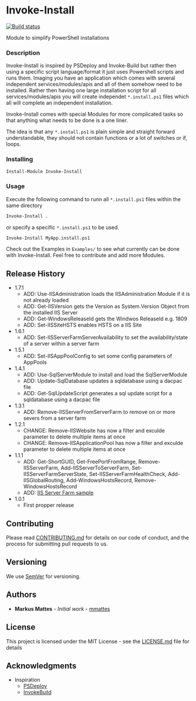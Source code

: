 # Invoke-Install

[![Build status](https://ci.appveyor.com/api/projects/status/vjynfakil886epi1/branch/master?svg=true)](https://ci.appveyor.com/project/mmattes/invoke-install/branch/master)

Module to simplify PowerShell installations

### Description 

Invoke-Install is inspired by PSDeploy and Invoke-Build but rather then using a specific script language/format it just uses Powershell scripts and runs them. Imaging you have an application which comes with several independent services/modules/apis and all of them somehow need to be installed. Rather then having one large installation script for all services/modules/apis you will create independet ```*.install.ps1``` files which all will complete an independent installation.

Invoke-Install comes with special Modules for more complicated tasks so that anything what needs to be done is a one liner. 

The idea is that any ```*.install.ps1``` is plain simple and straight forward understandable, they should not contain functions or a lot of switches or if, loops. 

### Installing

```ps
Install-Module Invoke-Install

```

### Usage

Execute the following command to runn all ```*.install.ps1``` files within the same directory

```ps
Invoke-Install .

```

or specify a specific ```*.install.ps1``` to be used. 

```ps
Invoke-Install MyApp.install.ps1

```

Check out the Examples in ``Examples/`` to see what currently can be done with Invoke-Install. Feel free to contribute and add more Modules. 

## Release History

* 1.7.1
    * ADD: Use-IISAdministration loads the IISAdministration Module if it is not already loaded
    * ADD: Get-IISVersion gets the Version as System.Version Object from the installed IIS Server
    * ADD: Get-WindowsReleaseId gets the Windwos ReleaseId e.g. 1809
    * ADD: Set-IISSiteHSTS enables HSTS on a IIS Site
* 1.6.1
    * ADD: Set-IISServerFarmServerAvailability to set the availability/state of a server within a server farm
* 1.5.1
    * ADD: Set-IISAppPoolConfig to set some config parameters of AppPools
* 1.4.1
	* ADD: Use-SqlServerModule to install and load the SqlServerModule
	* ADD: Update-SqlDatabase updates a sqldatabase using a dacpac file 
	* ADD: Get-SqlUpdateScript generates a sql update script for a sqldatabase using a dacpac file
* 1.3.1
	* ADD: Remove-IISServerFromServerFarm to remove on or more severs from a server farm
* 1.2.1
    * CHANGE: Remove-IISWebsite has now a filter and exculde parameter to delete multiple items at once
    * CHANGE: Remove-IISApplicationPool has now a filter and exculde parameter to delete multiple items at once
* 1.1.1
    * ADD: Get-ShortGUID, Get-FreePortFromRange, Remove-IISServerFarm, Add-IISServerToServerFarm, Set-IISServerFarmServerState, Set-IISServerFarmHealthCheck, Add-IISGlobalRouting, Add-WindowsHostsRecord, Remove-WindowsHostsRecord
    * ADD: [IIS Server Farm sample](Examples/IISSiteWithServerFarm.install.ps1)
* 1.0.1
    * First propper release

## Contributing

Please read [CONTRIBUTING.md](Doc/CONTRIBUTING.md) for details on our code of conduct, and the process for submitting pull requests to us.

## Versioning

We use [SemVer](http://semver.org/) for versioning.

## Authors

* **Markus Mattes** - *Initial work* - [mmattes](https://github.com/mmattes)

## License

This project is licensed under the MIT License - see the [LICENSE.md](LICENSE.md) file for details

## Acknowledgments

* Inspiration 
    * [PSDeploy](https://github.com/RamblingCookieMonster/PSDeploy)
    * [InvokeBuild](https://github.com/nightroman/Invoke-Build)
